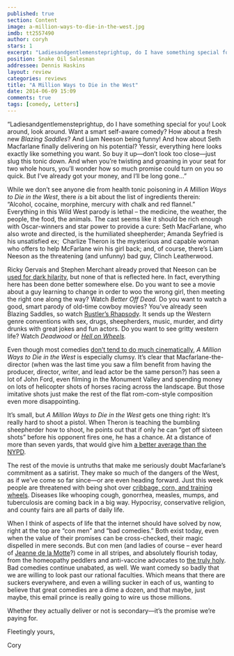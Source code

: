 ```yaml
---
published: true
section: Content
image: a-million-ways-to-die-in-the-west.jpg
imdb: tt2557490
author: coryh
stars: 1
excerpt: "Ladiesandgentlemensteprightup, do I have something special for you! Look around, look around. Want a smart self-aware comedy?"
position: Snake Oil Salesman
addressee: Dennis Haskins
layout: review
categories: reviews
title: "A Million Ways to Die in the West"
date: 2014-06-09 15:09
comments: true
tags: [comedy, Letters]
---
```

<p>&ldquo;Ladiesandgentlemensteprightup, do I have something special for you! Look around, look around. Want a smart self-aware comedy? How about a fresh new <em>Blazing Saddles</em>? And Liam Neeson being funny! And how about Seth Macfarlane finally delivering on his potential? Yessir, everything here looks exactly like something you want. So buy it up&mdash;don&rsquo;t look too close&mdash;just slug this tonic down. And when you&rsquo;re twisting and groaning in your seat for two whole hours, you&rsquo;ll wonder how so much promise could turn on you so quick. But I&rsquo;ve already got your money, and I&rsquo;ll be long gone&hellip;&rdquo;</p>
<p>While we don&rsquo;t see anyone die from health tonic poisoning in <em>A Million Ways to Die in the West</em>, there <em>is</em> a bit about the list of ingredients therein: &#8220;Alcohol, cocaine, morphine, mercury with chalk and red flannel.&rdquo; Everything in this Wild West parody is lethal &ndash; the medicine, the weather, the people, the food, the animals. The cast seems like it should be rich enough with Oscar-winners and star power to provide a cure: Seth MacFarlane, who also wrote and directed, is the humiliated sheepherder; Amanda Seyfried is his unsatisfied ex;&nbsp; Charlize Theron is the mysterious and capable woman who offers to help McFarlane win his girl back; and, of course, there&rsquo;s Liam Neeson as the threatening (and unfunny) bad guy, Clinch Leatherwood.</p>
<p>Ricky Gervais and Stephen Merchant already proved that Neeson can be <a href="https://www.youtube.com/watch?v=MKTh7zBIcrM">used for dark hilarity</a>, but none of that is reflected here. In fact, everything here has been done better somewhere else. Do you want to see a movie about a guy learning to change in order to woo the wrong girl, then meeting the right one along the way? Watch <em>Better Off Dead. </em>Do you want to watch a good, smart parody of old-time cowboy movies? You&rsquo;ve already seen Blazing Saddles, so watch <a href="http://www.netflix.com/WiMovie/60036470">Rustler&rsquo;s Rhapsody</a>. It sends up the Western genre conventions with sex, drugs, sheepherders, music, murder, and dirty drunks with great jokes and fun actors. Do you want to see gritty western life? Watch <em>Deadwood</em> or <a href="http://www.netflix.com/WiMovie/70210883"><em>Hell on Wheels</em></a><em>.</em></p>
<p>Even though most comedies <a href="http://nofilmschool.com/2014/05/edgar-wright-physical-comedy-using-cinematography/?hvid=2dctpp">don&rsquo;t tend to do much cinematically</a>, <em>A</em> <em>Million Ways to Die in the West </em>is especially clumsy. It&rsquo;s clear that Macfarlane-the-director (when was the last time you saw a film benefit from having the producer, director, writer, and lead actor be the same person?) has seen a lot of John Ford, even filming in the Monument Valley and spending money on lots of helicopter shots of horses racing across the landscape. But those imitative shots just make the rest of the flat rom-com-style composition even more disappointing.&nbsp;</p>
<p>It&rsquo;s small, but <em>A Million Ways to Die in the West</em> gets one thing right: It&rsquo;s really hard to shoot a pistol. When Theron is teaching the bumbling sheepherder how to shoot, he points out that if only he can &ldquo;get off sixteen shots&rdquo; before his opponent fires one, he has a chance. At a distance of more than seven yards, that would give him <a href="http://www.pointshooting.com/1asop9.htm">a better average than the NYPD</a>.&nbsp;</p>
<p>The rest of the movie is untruths that make me seriously doubt Macfarlane&rsquo;s commitment as a satirist. They make so much of the dangers of the West, as if we&rsquo;ve come so far since&mdash;or are even heading forward. Just this week people are threatened with being shot over <a href="http://bringmethenews.com/2014/06/02/neighbor-pulls-gun-on-dad-teaching-daughter-to-ride-bike/">cribbage, corn, and training wheels</a>. Diseases like whooping cough, gonorrhea, measles, mumps, and tuberculosis are coming back in a big way. Hypocrisy, conservative religion, and county fairs are all parts of daily life.</p>
<p>When I think of aspects of life that the internet should have solved by now, right at the top are &ldquo;con men&rdquo; and &ldquo;bad comedies.&rdquo; Both exist today, even when the value of their promises can be cross-checked, their magic dispelled in mere seconds. But con men (and ladies of course &ndash; ever heard of <a href="https://en.wikipedia.org/wiki/Jeanne_of_Valois-Saint-R%2525C3%2525A9my">Jeanne de la Motte</a>?) come in all stripes, and absolutely flourish today, from the homeopathy peddlers and anti-vaccine advocates to <a href="https://www.youtube.com/watch?v=o6voAW_Go5Y&amp;feature=kp">the truly holy</a>. Bad comedies continue unabated, as well. We want comedy so badly that we are willing to look past our rational faculties. Which means that there are suckers everywhere, and even a willing sucker in each of us, wanting to believe that great comedies are a dime a dozen, and that maybe, just maybe, this email prince is really going to wire us those millions.&nbsp;</p>
<p>Whether they actually deliver or not is secondary&mdash;it&rsquo;s the promise we&rsquo;re paying for.</p>
<p>Fleetingly yours,</p>
<p>Cory</p>

